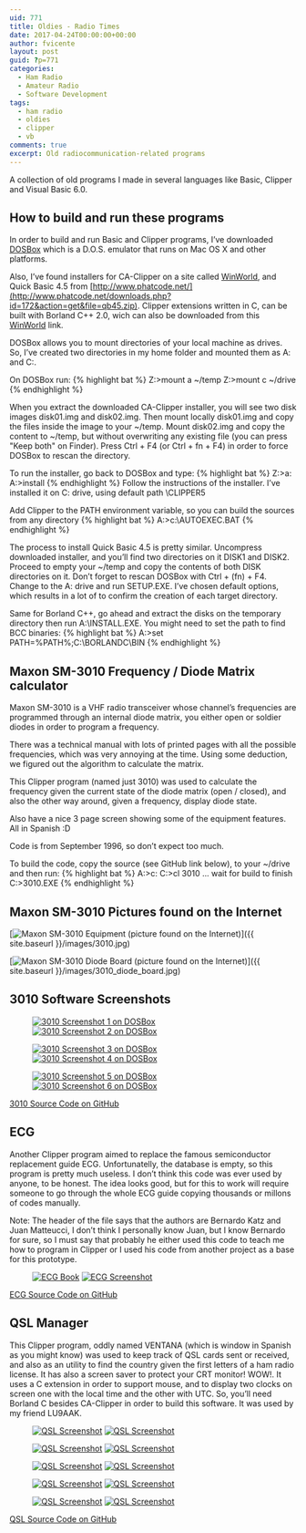 ```yaml
---
uid: 771
title: Oldies - Radio Times
date: 2017-04-24T00:00:00+00:00
author: fvicente
layout: post
guid: ?p=771
categories:
  - Ham Radio
  - Amateur Radio
  - Software Development
tags:
  - ham radio
  - oldies
  - clipper
  - vb
comments: true
excerpt: Old radiocommunication-related programs
---
```

A collection of old programs I made in several languages like Basic, Clipper and Visual Basic 6.0.

<!--more-->

## How to build and run these programs

In order to build and run Basic and Clipper programs, I&#8217;ve downloaded [DOSBox](https://www.dosbox.com/) which is a D.O.S. emulator that runs on Mac OS X and other platforms.

Also, I&#8217;ve found installers for CA-Clipper on a site called [WinWorld](https://winworldpc.com/download/9175DEEA-5A91-11E5-8FA3-C86000DD9ED6), and Quick Basic 4.5 from [http://www.phatcode.net/](http://www.phatcode.net/downloads.php?id=172&action=get&file=qb45.zip). Clipper extensions written in C, can be built with Borland C++ 2.0, wich can also be downloaded from this [WinWorld](https://winworldpc.com/download/469f0d6d-18da-11e4-99e5-7054d21a8599/from/630d4e90-3d33-11e6-977e-525400b25447) link.

DOSBox allows you to mount directories of your local machine as drives. So, I&#8217;ve created two directories in my home folder and mounted them as A: and C:.

On DOSBox run:
{% highlight bat %}
Z:\>mount a ~/temp
Z:\>mount c ~/drive
{% endhighlight %}

When you extract the downloaded CA-Clipper installer, you will see two disk images disk01.img and disk02.img.
Then mount locally disk01.img and copy the files inside the image to your ~/temp. Mount disk02.img and copy the content to ~/temp, but without overwriting any existing file (you can press "Keep both" on Finder).
Press Ctrl + F4 (or Ctrl + fn + F4) in order to force DOSBox to rescan the directory.

To run the installer, go back to DOSBox and type:
{% highlight bat %}
Z:\>a:
A:\>install
{% endhighlight %}
Follow the instructions of the installer. I&#8217;ve installed it on C: drive, using default path \CLIPPER5

Add Clipper to the PATH environment variable, so you can build the sources from any directory
{% highlight bat %}
A:\>c:\AUTOEXEC.BAT
{% endhighlight %}

The process to install Quick Basic 4.5 is pretty similar. Uncompress downloaded installer, and you&#8217;ll find two directories on it DISK1 and DISK2. Proceed to empty your ~/temp and copy the contents of both DISK directories on it. Don&#8217;t forget to rescan DOSBox with Ctrl + (fn) + F4.
Change to the A: drive and run SETUP.EXE. I&#8217;ve chosen default options, which results in a lot of <Enters> to confirm the creation of each target directory.

Same for Borland C++, go ahead and extract the disks on the temporary directory then run A:\INSTALL.EXE. You might need to set the path to find BCC binaries:
{% highlight bat %}
A:\>set PATH=%PATH%;C:\BORLANDC\BIN
{% endhighlight %}



## Maxon SM-3010 Frequency / Diode Matrix calculator

Maxon SM-3010 is a VHF radio transceiver whose channel&#8217;s frequencies are programmed through an internal diode matrix, you either open or soldier diodes in order to program a frequency.

There was a technical manual with lots of printed pages with all the possible frequencies, which was very annoying at the time. Using some deduction, we figured out the algorithm to calculate the matrix.

This Clipper program (named just 3010) was used to calculate the frequency given the current state of the diode matrix (open / closed), and also the other way around, given a frequency, display diode state.

Also have a nice 3 page screen showing some of the equipment features. All in Spanish :D

Code is from September 1996, so don&#8217;t expect too much. 

To build the code, copy the source (see GitHub link below), to your ~/drive and then run:
{% highlight bat %}
A:\>c:
C:\>cl 3010
... wait for build to finish
C:\>3010.EXE
{% endhighlight %}

## Maxon SM-3010 Pictures found on the Internet

[<img src="{{ site.baseurl }}/images/3010.jpg" alt="Maxon SM-3010 Equipment (picture found on the Internet)"/>]({{ site.baseurl }}/images/3010.jpg)

[<img src="{{ site.baseurl }}/images/3010_diode_board.jpg" alt="Maxon SM-3010 Diode Board (picture found on the Internet)"/>]({{ site.baseurl }}/images/3010_diode_board.jpg)


## 3010 Software Screenshots

<figure class="half">
	<a href="{{ site.baseurl }}/images/3010_01.png" target="_blank"><img src="{{ site.baseurl }}/images/3010_01.png" alt="3010 Screenshot 1 on DOSBox" title="3010 Screenshot 1"/></a>
	<a href="{{ site.baseurl }}/images/3010_02.png" target="_blank"><img src="{{ site.baseurl }}/images/3010_02.png" alt="3010 Screenshot 2 on DOSBox" title="3010 Screenshot 2"/></a>
</figure>

<figure class="half">
	<a href="{{ site.baseurl }}/images/3010_03.png" target="_blank"><img src="{{ site.baseurl }}/images/3010_03.png" alt="3010 Screenshot 3 on DOSBox" title="3010 Screenshot 3"/></a>
	<a href="{{ site.baseurl }}/images/3010_04.png" target="_blank"><img src="{{ site.baseurl }}/images/3010_04.png" alt="3010 Screenshot 4 on DOSBox" title="3010 Screenshot 4"/></a>
</figure>

<figure class="half">
	<a href="{{ site.baseurl }}/images/3010_05.png" target="_blank"><img src="{{ site.baseurl }}/images/3010_05.png" alt="3010 Screenshot 5 on DOSBox" title="3010 Screenshot 5"/></a>
	<a href="{{ site.baseurl }}/images/3010_06.png" target="_blank"><img src="{{ site.baseurl }}/images/3010_06.png" alt="3010 Screenshot 6 on DOSBox" title="3010 Screenshot 6"/></a>
</figure>


[3010 Source Code on GitHub](https://github.com/fvicente/oldies/tree/master/3010)


## ECG

Another Clipper program aimed to replace the famous semiconductor replacement guide ECG.
Unfortunatelly, the database is empty, so this program is pretty much useless. I don&#8217;t think this code was ever used by anyone, to be honest. The idea looks good, but for this to work will require someone to go through the whole ECG guide copying thousands or millons of codes manually.

Note: The header of the file says that the authors are Bernardo Katz and Juan Matteucci, I don&#8217;t think I personally know Juan, but I know Bernardo for sure, so I must say that probably he either used this code to teach me how to program in Clipper or I used his code from another project as a base for this prototype.

<figure class="half">
	<a href="{{ site.baseurl }}/images/ecg.jpg" target="_blank"><img src="{{ site.baseurl }}/images/ecg.jpg" alt="ECG Book" title="ECG Book"/></a>
	<a href="{{ site.baseurl }}/images/ecg_ss.png" target="_blank"><img src="{{ site.baseurl }}/images/ecg_ss.png" alt="ECG Screenshot" title="ECG Screenshot"/></a>
</figure>


[ECG Source Code on GitHub](https://github.com/fvicente/oldies/tree/master/ECG)


## QSL Manager

This Clipper program, oddly named VENTANA (which is window in Spanish as you might know) was used to keep track of QSL cards sent or received, and also as an utility to find the country given the first letters of a ham radio license. It has also a screen saver to protect your CRT monitor! WOW!.
It uses a C extension in order to support mouse, and to display two clocks on screen one with the local time and the other with UTC. So, you&#8217;ll need Borland C besides CA-Clipper in order to build this software. It was used by my friend LU9AAK.


<figure class="half">
	<a href="{{ site.baseurl }}/images/qsl/qsl_ss_01.png" target="_blank"><img src="{{ site.baseurl }}/images/qsl/qsl_ss_01.png" alt="QSL Screenshot" title="QSL Screenshot"/></a>
	<a href="{{ site.baseurl }}/images/qsl/qsl_ss_02.png" target="_blank"><img src="{{ site.baseurl }}/images/qsl/qsl_ss_02.png" alt="QSL Screenshot" title="QSL Screenshot"/></a>
</figure>

<figure class="half">
	<a href="{{ site.baseurl }}/images/qsl/qsl_ss_03.png" target="_blank"><img src="{{ site.baseurl }}/images/qsl/qsl_ss_03.png" alt="QSL Screenshot" title="QSL Screenshot"/></a>
	<a href="{{ site.baseurl }}/images/qsl/qsl_ss_04.png" target="_blank"><img src="{{ site.baseurl }}/images/qsl/qsl_ss_04.png" alt="QSL Screenshot" title="QSL Screenshot"/></a>
</figure>

<figure class="half">
	<a href="{{ site.baseurl }}/images/qsl/qsl_ss_05.png" target="_blank"><img src="{{ site.baseurl }}/images/qsl/qsl_ss_05.png" alt="QSL Screenshot" title="QSL Screenshot"/></a>
	<a href="{{ site.baseurl }}/images/qsl/qsl_ss_06.png" target="_blank"><img src="{{ site.baseurl }}/images/qsl/qsl_ss_06.png" alt="QSL Screenshot" title="QSL Screenshot"/></a>
</figure>

<figure class="half">
	<a href="{{ site.baseurl }}/images/qsl/qsl_ss_07.png" target="_blank"><img src="{{ site.baseurl }}/images/qsl/qsl_ss_07.png" alt="QSL Screenshot" title="QSL Screenshot"/></a>
	<a href="{{ site.baseurl }}/images/qsl/qsl_ss_08.png" target="_blank"><img src="{{ site.baseurl }}/images/qsl/qsl_ss_08.png" alt="QSL Screenshot" title="QSL Screenshot"/></a>
</figure>

<figure class="half">
	<a href="{{ site.baseurl }}/images/qsl/qsl_ss_09.png" target="_blank"><img src="{{ site.baseurl }}/images/qsl/qsl_ss_09.png" alt="QSL Screenshot" title="QSL Screenshot"/></a>
	<a href="{{ site.baseurl }}/images/qsl/qsl_ss_10.png" target="_blank"><img src="{{ site.baseurl }}/images/qsl/qsl_ss_10.png" alt="QSL Screenshot" title="QSL Screenshot"/></a>
</figure>


[QSL Source Code on GitHub](https://github.com/fvicente/oldies/tree/master/QSL)

